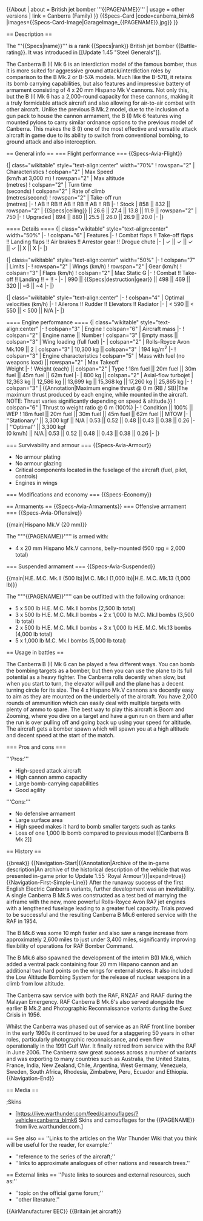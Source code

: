 {{About
| about = British jet bomber '''{{PAGENAME}}'''
| usage = other versions
| link = Canberra (Family)
}}
{{Specs-Card
|code=canberra_bimk6
|images={{Specs-Card-Image|GarageImage_{{PAGENAME}}.jpg}}
}}

== Description ==
<!-- ''In the description, the first part should be about the history of and the creation and combat usage of the aircraft, as well as its key features. In the second part, tell the reader about the aircraft in the game. Insert a screenshot of the vehicle, so that if the novice player does not remember the vehicle by name, he will immediately understand what kind of vehicle the article is talking about.'' -->
The '''{{Specs|name}}''' is a rank {{Specs|rank}} British jet bomber {{Battle-rating}}. It was introduced in [[Update 1.45 "Steel Generals"]].

The Canberra B (I) Mk 6 is an interdiction model of the famous bomber, thus it is more suited for aggressive ground attack/interdiction roles by comparison to the B Mk.2 or B-57A models. Much like the B-57B, it retains its bomb carrying capabilities, but also features and impressive battery of armament consisting of 4 x 20 mm Hispano Mk V cannons. Not only this, but the B (I) Mk 6 has a 2,000-round capacity for these cannons, making it a truly formidable attack aircraft and also allowing for air-to-air combat with other aircraft. Unlike the previous B Mk.2 model, due to the inclusion of a gun pack to house the cannon armament, the B (I) Mk 6 features wing mounted pylons to carry similar ordnance options to the previous model of Canberra. This makes the B (I) one of the most effective and versatile attack aircraft in game due to its ability to switch from conventional bombing, to ground attack and also interception.

== General info ==
=== Flight performance ===
{{Specs-Avia-Flight}}
<!-- ''Describe how the aircraft behaves in the air. Speed, manoeuvrability, acceleration and allowable loads - these are the most important characteristics of the vehicle.'' -->

{| class="wikitable" style="text-align:center" width="70%"
! rowspan="2" | Characteristics
! colspan="2" | Max Speed<br>(km/h at 3,000 m)
! rowspan="2" | Max altitude<br>(metres)
! colspan="2" | Turn time<br>(seconds)
! colspan="2" | Rate of climb<br>(metres/second)
! rowspan="2" | Take-off run<br>(metres)
|-
! AB !! RB !! AB !! RB !! AB !! RB
|-
! Stock
| 858 || 832 || rowspan="2" | {{Specs|ceiling}} || 26.6 || 27.4 || 13.8 || 11.9 || rowspan="2" | 750
|-
! Upgraded
| 894 || 880 || 25.5 || 26.0 || 26.9 || 20.0
|-
|}

==== Details ====
{| class="wikitable" style="text-align:center" width="50%"
|-
! colspan="6" | Features
|-
! Combat flaps !! Take-off flaps !! Landing flaps !! Air brakes !! Arrestor gear !! Drogue chute
|-
| ✓ || ✓ || ✓ || ✓ || X || X     <!-- ✓ -->
|-
|}

{| class="wikitable" style="text-align:center" width="50%"
|-
! colspan="7" | Limits
|-
! rowspan="2" | Wings (km/h)
! rowspan="2" | Gear (km/h)
! colspan="3" | Flaps (km/h)
! colspan="2" | Max Static G
|-
! Combat !! Take-off !! Landing !! + !! -
|-
| 990 <!-- {{Specs|destruction|body}} --> || {{Specs|destruction|gear}} || 498 || 469 || 320 || ~6 || ~4
|-
|}

{| class="wikitable" style="text-align:center"
|-
! colspan="4" | Optimal velocities (km/h)
|-
! Ailerons !! Rudder !! Elevators !! Radiator
|-
| < 590 || < 550 || < 500 || N/A
|-
|}

==== Engine performance ====
{| class="wikitable" style="text-align:center"
|-
! colspan="3" | Engine
! colspan="6" | Aircraft mass
|-
! colspan="2" | Engine name || Number
! colspan="3" | Empty mass || colspan="3" | Wing loading (full fuel)
|-
| colspan="2" | Rolls-Royce Avon Mk.109 ||  2
| colspan="3" | 10,300 kg || colspan="3" |  194 kg/m<sup>2</sup>
|-
! colspan="3" | Engine characteristics
! colspan="5" | Mass with fuel (no weapons load) || rowspan="2" | Max Takeoff<br />Weight
|-
! Weight (each) || colspan="2" | Type
! 18m fuel || 20m fuel || 30m fuel || 45m fuel || 62m fuel
|-
| 800 kg || colspan="2" | Axial-flow turbojet
| 12,363 kg || 12,586 kg || 13,699 kg || 15,368 kg || 17,260 kg || 25,865 kg
|-
! colspan="3" | {{Annotation|Maximum engine thrust @ 0 m (RB / SB)|The maximum thrust produced by each engine, while mounted in the aircraft. NOTE: Thrust varies significantly depending on speed & altitude.}}
! colspan="6" | Thrust to weight ratio @ 0 m (100%)
|-
! Condition || 100% || WEP
! 18m fuel || 20m fuel || 30m fuel || 45m fuel || 62m fuel || MTOW
|-
| ''Stationary'' || 3,300 kgf || N/A
| 0.53 || 0.52 || 0.48 || 0.43 || 0.38 || 0.26
|-
| ''Optimal'' || 3,300 kgf<br />(0 km/h) || N/A
| 0.53 || 0.52 || 0.48 || 0.43 || 0.38 || 0.26
|-
|}

=== Survivability and armour ===
{{Specs-Avia-Armour}}
<!-- ''Examine the survivability of the aircraft. Note how vulnerable the structure is and how secure the pilot is, whether the fuel tanks are armoured, etc. Describe the armour, if there is any, and also mention the vulnerability of other critical aircraft systems.'' -->

* No armour plating
* No armour glazing
* Critical components located in the fuselage of the aircraft (fuel, pilot, controls)
* Engines in wings

=== Modifications and economy ===
{{Specs-Economy}}

== Armaments ==
{{Specs-Avia-Armaments}}
=== Offensive armament ===
{{Specs-Avia-Offensive}}
<!-- ''Describe the offensive armament of the aircraft, if any. Describe how effective the cannons and machine guns are in a battle, and also what belts or drums are better to use. If there is no offensive weaponry, delete this subsection.'' -->
{{main|Hispano Mk.V (20 mm)}}

The '''''{{PAGENAME}}''''' is armed with:

* 4 x 20 mm Hispano Mk.V cannons, belly-mounted (500 rpg = 2,000 total)

=== Suspended armament ===
{{Specs-Avia-Suspended}}
<!-- ''Describe the aircraft's suspended armament: additional cannons under the wings, bombs, rockets and torpedoes. This section is especially important for bombers and attackers. If there is no suspended weaponry remove this subsection.'' -->
{{main|H.E. M.C. Mk.II (500 lb)|M.C. Mk.I (1,000 lb)|H.E. M.C. Mk.13 (1,000 lb)}}

The '''''{{PAGENAME}}''''' can be outfitted with the following ordnance:

* 5 x 500 lb H.E. M.C. Mk.II bombs (2,500 lb total)
* 3 x 500 lb H.E. M.C. Mk.II bombs + 2 x 1,000 lb M.C. Mk.I bombs (3,500 lb total)
* 2 x 500 lb H.E. M.C. Mk.II bombs + 3 x 1,000 lb H.E. M.C. Mk.13 bombs (4,000 lb total)
* 5 x 1,000 lb M.C. Mk.I bombs (5,000 lb total)

== Usage in battles ==
<!-- ''Describe the tactics of playing in the aircraft, the features of using aircraft in a team and advice on tactics. Refrain from creating a "guide" - do not impose a single point of view, but instead, give the reader food for thought. Examine the most dangerous enemies and give recommendations on fighting them. If necessary, note the specifics of the game in different modes (AB, RB, SB).'' -->
The Canberra B (I) Mk 6 can be played a few different ways. You can bomb the bombing targets as a bomber, but then you can use the plane to its full potential as a heavy fighter. The Canberra rolls decently when slow, but when you start to turn, the elevator will pull and the plane has a decent turning circle for its size. The 4 x Hispano Mk.V cannons are decently easy to aim as they are mounted on the underbelly of the aircraft. You have 2,000 rounds of ammunition which can easily deal with multiple targets with plenty of ammo to spare. The best way to play this aircraft is Boom and Zooming, where you dive on a target and have a gun run on them and after the run is over pulling off and going back up using your speed for altitude. The aircraft gets a bomber spawn which will spawn you at a high altitude and decent speed at the start of the match.

=== Pros and cons ===
<!-- ''Summarise and briefly evaluate the vehicle in terms of its characteristics and combat effectiveness. Mark its pros and cons in the bulleted list. Try not to use more than 6 points for each of the characteristics. Avoid using categorical definitions such as "bad", "good" and the like - use substitutions with softer forms such as "inadequate" and "effective".'' -->

'''Pros:'''

* High-speed attack aircraft
* High cannon ammo capacity
* Large bomb-carrying capabilities
* Good agility

'''Cons:'''

* No defensive armament
* Large surface area
* High speed makes it hard to bomb smaller targets such as tanks
* Loss of one 1,000 lb bomb compared to previous model [[Canberra B Mk 2]]

== History ==
<!-- ''Describe the history of the creation and combat usage of the aircraft in more detail than in the introduction. If the historical reference turns out to be too long, take it to a separate article, taking a link to the article about the vehicle and adding a block "/History" (example: <nowiki>https://wiki.warthunder.com/(Vehicle-name)/History</nowiki>) and add a link to it here using the <code>main</code> template. Be sure to reference text and sources by using <code><nowiki><ref></ref></nowiki></code>, as well as adding them at the end of the article with <code><nowiki><references /></nowiki></code>. This section may also include the vehicle's dev blog entry (if applicable) and the in-game encyclopedia description (under <code><nowiki>=== In-game description ===</nowiki></code>, also if applicable).'' -->

{{break}}
{{Navigation-Start|{{Annotation|Archive of the in-game description|An archive of the historical description of the vehicle that was presented in-game prior to Update 1.55 'Royal Armour'}}|expand=true}}
{{Navigation-First-Simple-Line}}
After the runaway success of the first English Electric Canberra variants, further development was an inevitability. A single Canberra B Mk.5 was constructed as a test bed of marrying the airframe with the new, more powerful Rolls-Royce Avon RA7 jet engines with a lengthened fuselage leading to a greater fuel capacity. Trials proved to be successful and the resulting Canberra B Mk.6 entered service with the RAF in 1954.

The B Mk.6 was some 10 mph faster and also saw a range increase from approximately 2,600 miles to just under 3,400 miles, significantly improving flexibility of operations for RAF Bomber Command.

The B Mk.6 also spawned the development of the interim B(I) Mk.6, which added a ventral pack containing four 20 mm Hispano cannon and an additional two hard points on the wings for external stores. It also included the Low Altitude Bombing System for the release of nuclear weapons in a climb from low altitude.

The Canberra saw service with both the RAF, RNZAF and RAAF during the Malayan Emergency. RAF Canberra B Mk.6's also served alongside the earlier B Mk.2 and Photographic Reconnaissance variants during the Suez Crisis in 1956.

Whilst the Canberra was phased out of service as an RAF front line bomber in the early 1960s it continued to be used for a staggering 50 years in other roles, particularly photographic reconnaissance, and even flew operationally in the 1991 Gulf War. It finally retired from service with the RAF in June 2006. The Canberra saw great success across a number of variants and was exporting to many countries such as Australia, the United States, France, India, New Zealand, Chile, Argentina, West Germany, Venezuela, Sweden, South Africa, Rhodesia, Zimbabwe, Peru, Ecuador and Ethiopia.
{{Navigation-End}}

== Media ==
<!-- ''Excellent additions to the article would be video guides, screenshots from the game, and photos.'' -->

;Skins
* [https://live.warthunder.com/feed/camouflages/?vehicle=canberra_bimk6 Skins and camouflages for the {{PAGENAME}} from live.warthunder.com.]

== See also ==
''Links to the articles on the War Thunder Wiki that you think will be useful for the reader, for example:''
* ''reference to the series of the aircraft;''
* ''links to approximate analogues of other nations and research trees.''

== External links ==
''Paste links to sources and external resources, such as:''
* ''topic on the official game forum;''
* ''other literature.''

{{AirManufacturer EEC}}
{{Britain jet aircraft}}